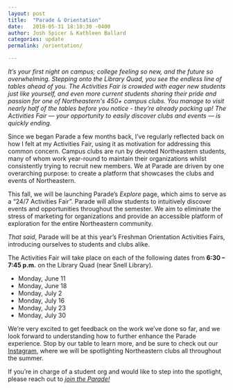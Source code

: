 ```yaml
---
layout: post
title:  "Parade & Orientation"
date:   2018-05-31 18:18:30 -0400
author: Josh Spicer & Kathleen Ballard
categories: update
permalink: /orientation/

---
```


_It’s your first night on campus; college feeling so new, and the future so overwhelming. Stepping onto the Library Quad, you see the endless line of tables ahead of you.  The Activities Fair is crowded with eager new students just like yourself, and even more current students sharing their pride and passion for one of Northeastern's 450+ campus clubs. You manage to visit nearly half of the tables before you notice - they’re already packing up!  The Activities Fair — your opportunity to easily discover clubs and events — is quickly ending._

Since we began Parade a few months back, I’ve regularly reflected back on how I felt at my Activities Fair, using it as motivation for addressing this common concern. Campus clubs are run by devoted Northeastern students, many of whom work year-round to maintain their organizations whilst consistently trying to recruit new members.  We at Parade are driven by one overarching purpose: to create a platform that showcases the clubs and events of Northeastern.

This fall, we will be launching Parade’s _Explore_ page, which aims to serve as a “24/7 Activities Fair”. Parade will allow students to intuitively discover events and opportunities throughout the semester. We aim to eliminate the stress of marketing for organizations and provide an accessible platform of exploration for the entire Northeastern community.

_That said_, Parade will be at this year’s Freshman Orientation Activities Fairs, introducing ourselves to students and clubs alike.

The Activities Fair will take place on each of the following dates from **6:30 – 7:45 p.m.** on the Library Quad (near Snell Library).

* Monday, June 11
* Monday, June 18
* Monday, July 2
* Monday, July 16
* Monday, July 23
* Monday, July 30

We’re very excited to get feedback on the work we’ve done so far, and we look forward to understanding how to further enhance the Parade experience.  Stop by our table to learn more, and be sure to check out our [Instagram][instagram], where we will be spotlighting Northeastern clubs all throughout the summer.

If you’re in charge of a student org and would like to step into the spotlight, please reach out to [_join the Parade!_][email]

[instagram]: http://instagram.com/paradeapp
[email]: mailto:outreach@parade.events
